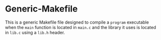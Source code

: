 # Generic-Makefile
This is a generic Makefile file designed to compile a `program` executable when the `main` function is located in `main.c` and the library it uses is located in `lib.c` using a `lib.h` header.
